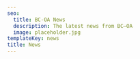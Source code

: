 ```yaml
---
seo:
  title: BC-OA News
  description: The latest news from BC–OA
  image: placeholder.jpg
templateKey: news
title: News
---
```

